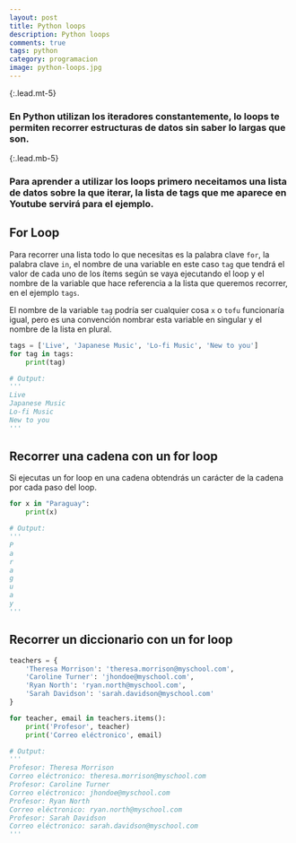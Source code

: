 ```yaml
---
layout: post
title: Python loops
description: Python loops
comments: true
tags: python
category: programacion
image: python-loops.jpg
---
```


{:.lead.mt-5}
### En Python utilizan los iteradores constantemente, lo loops te permiten recorrer estructuras de datos sin saber lo largas que son.

{:.lead.mb-5}
### Para aprender a utilizar los loops primero neceitamos una lista de datos sobre la que iterar, la lista de tags que me aparece en Youtube servirá para el ejemplo.

## For Loop

Para recorrer una lista todo lo que necesitas es la palabra clave `for`, la palabra clave `in`, el nombre de una variable en este caso `tag` que tendrá el valor de cada uno de los ítems según se vaya ejecutando el loop y el nombre de la variable que hace referencia a la lista que queremos recorrer, en el ejemplo `tags`.

El nombre de la variable `tag` podría ser cualquier cosa `x` o `tofu` funcionaría igual, pero es una convención nombrar esta variable en singular y el nombre de la lista en plural.


```py
tags = ['Live', 'Japanese Music', 'Lo-fi Music', 'New to you']
for tag in tags:
    print(tag)

# Output:
'''
Live
Japanese Music
Lo-fi Music
New to you
'''
```

## Recorrer una cadena con un for loop

Si ejecutas un for loop en una cadena obtendrás un carácter de la cadena por cada paso del loop.

```py
for x in "Paraguay":
    print(x)

# Output: 
'''
P
a
r
a
g
u
a
y
'''
```

## Recorrer un diccionario con un for loop

```py
teachers = {
    'Theresa Morrison': 'theresa.morrison@myschool.com',
    'Caroline Turner': 'jhondoe@myschool.com',
    'Ryan North': 'ryan.north@myschool.com',
    'Sarah Davidson': 'sarah.davidson@myschool.com'
}

for teacher, email in teachers.items():
    print('Profesor', teacher)
    print('Correo eléctronico', email)

# Output: 
'''
Profesor: Theresa Morrison
Correo eléctronico: theresa.morrison@myschool.com
Profesor: Caroline Turner
Correo eléctronico: jhondoe@myschool.com
Profesor: Ryan North
Correo eléctronico: ryan.north@myschool.com
Profesor: Sarah Davidson
Correo eléctronico: sarah.davidson@myschool.com
'''
```